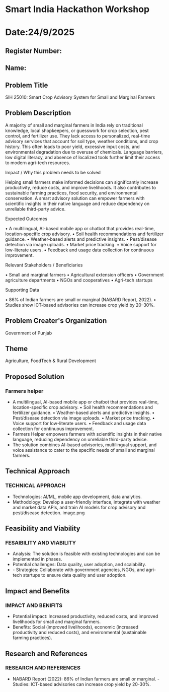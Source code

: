 # Smart India Hackathon Workshop
# Date:24/9/2025
## Register Number:
## Name:
## Problem Title
SIH 25010: Smart Crop Advisory System for Small and Marginal Farmers
## Problem Description
A majority of small and marginal farmers in India rely on traditional knowledge, local shopkeepers, or guesswork for crop selection, pest control, and fertilizer use. They lack access to personalized, real-time advisory services that account for soil type, weather conditions, and crop history. This often leads to poor yield, excessive input costs, and environmental degradation due to overuse of chemicals. Language barriers, low digital literacy, and absence of localized tools further limit their access to modern agri-tech resources.

Impact / Why this problem needs to be solved

Helping small farmers make informed decisions can significantly increase productivity, reduce costs, and improve livelihoods. It also contributes to sustainable farming practices, food security, and environmental conservation. A smart advisory solution can empower farmers with scientific insights in their native language and reduce dependency on unreliable third-party advice.

Expected Outcomes

• A multilingual, AI-based mobile app or chatbot that provides real-time, location-specific crop advisory.
• Soil health recommendations and fertilizer guidance.
• Weather-based alerts and predictive insights.
• Pest/disease detection via image uploads.
• Market price tracking.
• Voice support for low-literate users.
• Feedback and usage data collection for continuous improvement.

Relevant Stakeholders / Beneficiaries

• Small and marginal farmers
• Agricultural extension officers
• Government agriculture departments
• NGOs and cooperatives
• Agri-tech startups

Supporting Data

• 86% of Indian farmers are small or marginal (NABARD Report, 2022).
• Studies show ICT-based advisories can increase crop yield by 20–30%.

## Problem Creater's Organization
Government of Punjab

## Theme
Agriculture, FoodTech & Rural Development

## Proposed Solution
<h3>Farmers helper</h3>
<ul><li>A multilingual, AI-based mobile app or chatbot that provides real-time, location-specific crop advisory.
• Soil health recommendations and fertilizer guidance.
• Weather-based alerts and predictive insights.
• Pest/disease detection via image uploads.
• Market price tracking.
• Voice support for low-literate users.
• Feedback and usage data collection for continuous improvement.
</li>
<li>Farmers Helper empowers farmers with scientific insights in their native language, reducing dependency on unreliable third-party advice.
</li>
<li>The solution combines AI-based advisories, multilingual support, and voice assistance to cater to the specific needs of small and marginal farmers.
</li></ul>

## Technical Approach
<h3>TECHNICAL APPROACH</h3>
<ul><li>Technologies: AI/ML, mobile app development, data analytics.

</li>
<li>Methodology: Develop a user-friendly interface, integrate with weather and market data APIs, and train AI models for crop advisory and pest/disease detection.
 <b></b>image.png</li></ul>

## Feasibility and Viability
<h3>FESAIBILITY AND VIABILITY</h3>
<ul><li> Analysis: The solution is feasible with existing technologies and can be implemented in phases.
</li>
<li>Potential challenges: Data quality, user adoption, and scalability.


</li>
<li>
- Strategies: Collaborate with government agencies, NGOs, and agri-tech startups to ensure data quality and user adoption.

</li></ul>

## Impact and Benefits
<h3>IMPACT AND BENIFITS </h3>
<ul><li>Potential impact: Increased productivity, reduced costs, and improved livelihoods for small and marginal farmers.
</li>
<li>Benefits: Social (improved livelihoods), economic (increased productivity and reduced costs), and environmental (sustainable farming practices).

</li></ul>

## Research and References
<h3>RESEARCH AND REFERENCES</h3>
<ul><li>NABARD Report (2022): 86% of Indian farmers are small or marginal.
- Studies: ICT-based advisories can increase crop yield by 20-30%.

</li></ul>
